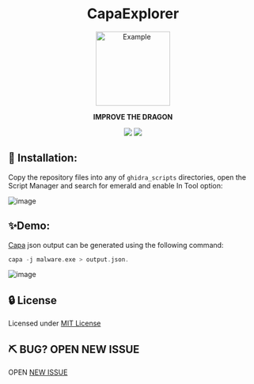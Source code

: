 <h1 align="center"> CapaExplorer</h1>
<div align="center">
 <img src="https://raw.githubusercontent.com/reb311ion/CapaExplorer/main/capaexplorer.png" alt="Example" width="150" height="150"> 
  <p>
  <strong>
  IMPROVE THE DRAGON
  </strong>
 </p>
</div>
<div align="center">
  <!-- Crates version -->
  <a >
    <img src="https://img.shields.io/badge/version-v0.1-green.svg"
  </a>
  <a >
    <img src="https://img.shields.io/badge/license-GPLv3-blue.svg"
  </a>
</div>
   

## 🚀 Installation:

Copy the repository files into any of `ghidra_scripts` directories, open the Script Manager and search for emerald and enable In Tool option:

![image](https://user-images.githubusercontent.com/22657154/100378199-4ed89880-301b-11eb-8986-e47472c3821a.png)


## ✨Demo:
[Capa](https://github.com/fireeye/capa) json output can be generated using the following command:

```c
capa -j malware.exe > output.json.
```

![image](https://user-images.githubusercontent.com/22657154/100378347-9b23d880-301b-11eb-9faf-b933afc930ac.png)

## 🔒 License

Licensed under [MIT License](https://github.com/reb311ion/CapaExplorer/blob/master/LICENSE)

## ⛏️ BUG? OPEN NEW ISSUE

OPEN [NEW ISSUE](https://github.com/reb311ion/CapaExplorer/issues)
